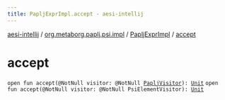 ```yaml
---
title: PapljExprImpl.accept - aesi-intellij
---
```


[aesi-intellij](../../index.html) / [org.metaborg.paplj.psi.impl](../index.html) / [PapljExprImpl](index.html) / [accept](.)

# accept

`open fun accept(@NotNull visitor: @NotNull `[`PapljVisitor`](../../org.metaborg.paplj.psi/-paplj-visitor/index.html)`): `[`Unit`](https://kotlinlang.org/api/latest/jvm/stdlib/kotlin/-unit/index.html)
`open fun accept(@NotNull visitor: @NotNull PsiElementVisitor): `[`Unit`](https://kotlinlang.org/api/latest/jvm/stdlib/kotlin/-unit/index.html)